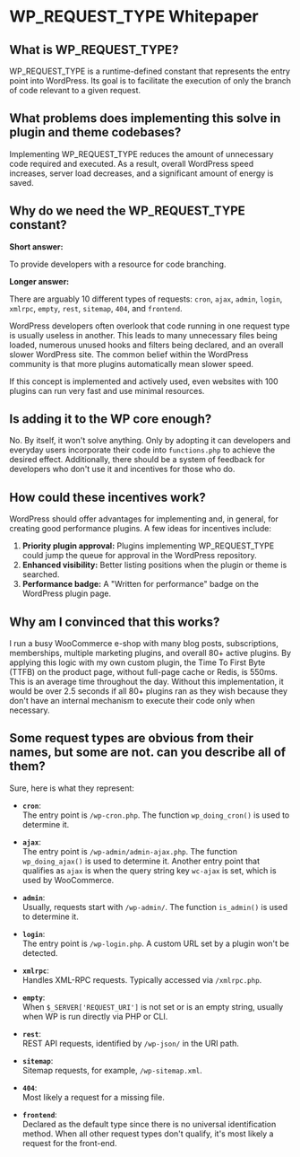 # WP_REQUEST_TYPE Whitepaper

## What is WP_REQUEST_TYPE?

WP_REQUEST_TYPE is a runtime-defined constant that represents the entry point into WordPress. Its goal is to facilitate the execution of only the branch of code relevant to a given request.

## What problems does implementing this solve in plugin and theme codebases?

Implementing WP_REQUEST_TYPE reduces the amount of unnecessary code required and executed. As a result, overall WordPress speed increases, server load decreases, and a significant amount of energy is saved.

## Why do we need the WP_REQUEST_TYPE constant?

**Short answer:**

To provide developers with a resource for code branching.

**Longer answer:**

There are arguably 10 different types of requests: `cron`, `ajax`, `admin`, `login`, `xmlrpc`, `empty`, `rest`, `sitemap`, `404`, and `frontend`.

WordPress developers often overlook that code running in one request type is usually useless in another. This leads to many unnecessary files being loaded, numerous unused hooks and filters being declared, and an overall slower WordPress site. The common belief within the WordPress community is that more plugins automatically mean slower speed.

If this concept is implemented and actively used, even websites with 100 plugins can run very fast and use minimal resources.

## Is adding it to the WP core enough?

No. By itself, it won't solve anything. Only by adopting it can developers and everyday users incorporate their code into `functions.php` to achieve the desired effect. Additionally, there should be a system of feedback for developers who don't use it and incentives for those who do.

## How could these incentives work?

WordPress should offer advantages for implementing and, in general, for creating good performance plugins. A few ideas for incentives include:

1. **Priority plugin approval:** Plugins implementing WP_REQUEST_TYPE could jump the queue for approval in the WordPress repository.
2. **Enhanced visibility:** Better listing positions when the plugin or theme is searched.
3. **Performance badge:** A "Written for performance" badge on the WordPress plugin page.

## Why am I convinced that this works?

I run a busy WooCommerce e-shop with many blog posts, subscriptions, memberships, multiple marketing plugins, and overall 80+ active plugins. By applying this logic with my own custom plugin, the Time To First Byte (TTFB) on the product page, without full-page cache or Redis, is 550ms. This is an average time throughout the day. Without this implementation, it would be over 2.5 seconds if all 80+ plugins ran as they wish because they don't have an internal mechanism to execute their code only when necessary.

## Some request types are obvious from their names, but some are not. can you describe all of them?

Sure, here is what they represent:

- **`cron`**:  
  The entry point is `/wp-cron.php`. The function `wp_doing_cron()` is used to determine it.

- **`ajax`**:  
  The entry point is `/wp-admin/admin-ajax.php`. The function `wp_doing_ajax()` is used to determine it.
  Another entry point that qualifies as `ajax` is when the query string key `wc-ajax` is set, which is used by WooCommerce.

- **`admin`**:  
  Usually, requests start with `/wp-admin/`. The function `is_admin()` is used to determine it.

- **`login`**:  
  The entry point is `/wp-login.php`. A custom URL set by a plugin won't be detected.

- **`xmlrpc`**:  
  Handles XML-RPC requests. Typically accessed via `/xmlrpc.php`.

- **`empty`**:  
  When `$_SERVER['REQUEST_URI']` is not set or is an empty string, usually when WP is run directly via PHP or CLI.

- **`rest`**:  
  REST API requests, identified by `/wp-json/` in the URI path.

- **`sitemap`**:  
  Sitemap requests, for example, `/wp-sitemap.xml`.

- **`404`**:  
  Most likely a request for a missing file.

- **`frontend`**:  
  Declared as the default type since there is no universal identification method. When all other request types don't qualify, it's most likely a request for the front-end.
